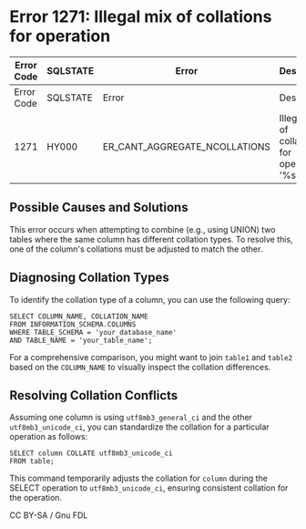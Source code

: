 # Error 1271: Illegal mix of collations for operation

| Error Code | SQLSTATE | Error                            | Description                                  |
| ---------- | -------- | -------------------------------- | -------------------------------------------- |
| Error Code | SQLSTATE | Error                            | Description                                  |
| 1271       | HY000    | ER\_CANT\_AGGREGATE\_NCOLLATIONS | Illegal mix of collations for operation '%s' |

## Possible Causes and Solutions

This error occurs when attempting to combine (e.g., using UNION) two tables where the same column has different collation types. To resolve this, one of the column's collations must be adjusted to match the other.

## Diagnosing Collation Types

To identify the collation type of a column, you can use the following query:

```
SELECT COLUMN_NAME, COLLATION_NAME
FROM INFORMATION_SCHEMA.COLUMNS
WHERE TABLE_SCHEMA = 'your_database_name'
AND TABLE_NAME = 'your_table_name';
```

For a comprehensive comparison, you might want to join `table1` and `table2` based on the `COLUMN_NAME` to visually inspect the collation differences.

## Resolving Collation Conflicts

Assuming one column is using `utf8mb3_general_ci` and the other `utf8mb3_unicode_ci`, you can standardize the collation for a particular operation as follows:

```
SELECT column COLLATE utf8mb3_unicode_ci
FROM table;
```

This command temporarily adjusts the collation for `column` during the SELECT operation to `utf8mb3_unicode_ci`, ensuring consistent collation for the operation.

CC BY-SA / Gnu FDL
